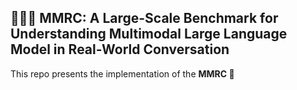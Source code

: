 ## 🧑💬👦 MMRC: A Large-Scale Benchmark for Understanding Multimodal Large Language Model in Real-World Conversation

This repo presents the implementation of the **MMRC 💬** 
